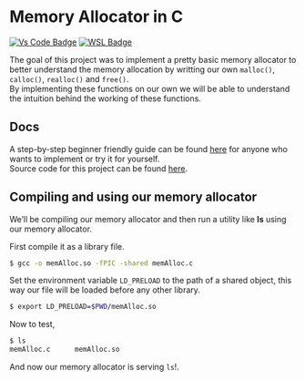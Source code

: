 # Memory Allocator in C

<p align="left">
      <a href="https://code.visualstudio.com/">
         <img alt="Vs Code Badge" title="Vscode" src="https://custom-icon-badges.demolab.com/badge/Made%20with-vscode-blue?style=for-the-badge&logo=visualstudiocode&logoColor=white"/></a>
      <a href="https://learn.microsoft.com/en-us/windows/wsl/install">
         <img alt="WSL Badge" title="WSL" src="https://custom-icon-badges.demolab.com/badge/-WSL-blue?style=for-the-badge&logo=linux&logoColor=black"/></a>
</p>

The goal of this project was to implement a pretty basic memory allocator to better understand the memory allocation by writting our own `malloc()`, `calloc()`, `realloc()` and `free()`. <br/>
By implementing these functions on our own we will be able to understand the intuition behind the working of these functions.

## Docs

A step-by-step beginner friendly guide can be found [here](https://github.com/Harshitv21/Memory-Allocator-In-C/blob/main/Docs/Memory%20Allocator.md) for anyone who wants to implement or try it for yourself. <br/>
Source code for this project can be found [here](https://github.com/Harshitv21/Memory-Allocator-In-C/blob/main/src/memAlloc.c).

## Compiling and using our memory allocator

We’ll be compiling our memory allocator and then run a utility like **ls** using our memory allocator.

First compile it as a library file.

```bash
$ gcc -o memAlloc.so -fPIC -shared memAlloc.c
```

Set the environment variable `LD_PRELOAD` to the path of a shared object, this way our file will be loaded before any other library.

```bash
$ export LD_PRELOAD=$PWD/memAlloc.so
```

Now to test,

```bash
$ ls
memAlloc.c		memAlloc.so
```

And now our memory allocator is serving `ls`!.
